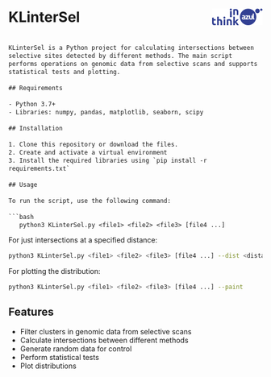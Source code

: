 # KLinterSel <img align="right" src="images/thinkazul.svg" alt="Think in azul" width="100">

```![Think in azul](images/thinkazul.svg)

KLinterSel is a Python project for calculating intersections between selective sites detected by different methods. The main script performs operations on genomic data from selective scans and supports statistical tests and plotting.

## Requirements

- Python 3.7+
- Libraries: numpy, pandas, matplotlib, seaborn, scipy

## Installation

1. Clone this repository or download the files.
2. Create and activate a virtual environment
3. Install the required libraries using `pip install -r requirements.txt`

## Usage

To run the script, use the following command:

```bash
   python3 KLinterSel.py <file1> <file2> <file3> [file4 ...]
```
For just intersections at a specified distance:

```bash
python3 KLinterSel.py <file1> <file2> <file3> [file4 ...] --dist <distance> --notest
```
For plotting the distribution:

```bash
python3 KLinterSel.py <file1> <file2> <file3> [file4 ...] --paint
```
## Features

- Filter clusters in genomic data from selective scans
- Calculate intersections between different methods
- Generate random data for control
- Perform statistical tests
- Plot distributions
